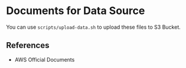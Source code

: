 # Documents for Data Source

You can use `scripts/upload-data.sh` to upload these files to S3 Bucket.

## References

- AWS Official Documents
